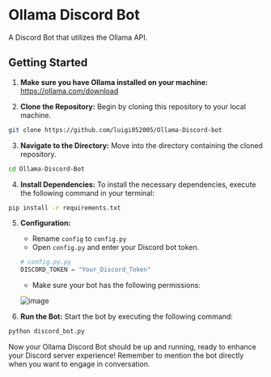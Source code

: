 # Ollama Discord Bot

A Discord Bot that utilizes the Ollama API.


## Getting Started

1. **Make sure you have Ollama installed on your machine:** https://ollama.com/download
   

1. **Clone the Repository:** Begin by cloning this repository to your local machine.

```bash
git clone https://github.com/luigi052005/Ollama-Discord-bot
```

3. **Navigate to the Directory:** Move into the directory containing the cloned repository.

```bash
cd Ollama-Discord-Bot
```

4. **Install Dependencies:** To install the necessary dependencies, execute the following command in your terminal:

```bash
pip install -r requirements.txt
```


5. **Configuration:**
   - Rename `config` to `config.py`
   - Open `config.py` and enter your Discord bot token.

   ```python
   # config.py.py
   DISCORD_TOKEN = "Your_Discord_Token"
   ```
   
   - Make sure your bot has the following permissions:
   
   ![image](https://github.com/luigi052005/Ollama-Discord-bot/assets/101733154/4e12e54e-eaeb-4352-88ce-c8847aaa8f27)


6. **Run the Bot:** Start the bot by executing the following command:

```bash
python discord_bot.py
```

Now your Ollama Discord Bot should be up and running, ready to enhance your Discord server experience!
Remember to mention the bot directly when you want to engage in conversation. 

